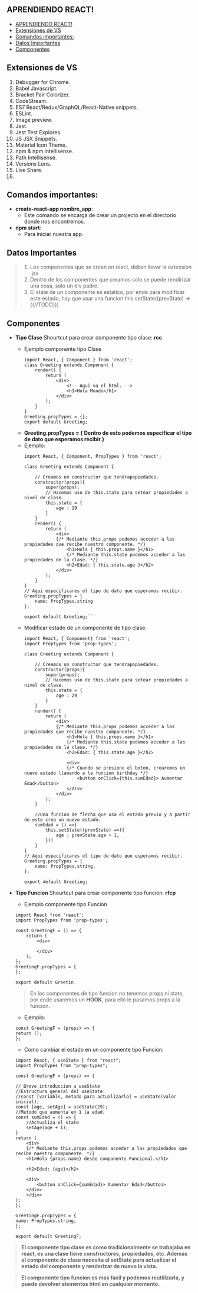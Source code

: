 APRENDIENDO REACT!
---

<!-- **TABLA DE CONTENIDOS** -->
- [APRENDIENDO REACT!](#aprendiendo-react)
- [Extensiones de VS](#extensiones-de-vs)
- [Comandos importantes:](#comandos-importantes)
- [Datos Importantes](#datos-importantes)
- [Componentes](#componentes)
<!-- **Contenido** -->

## Extensiones de VS
  1. Debugger for Chrome.
  2. Babel Javascript.
  3. Bracket Pair Colorizer.
  4. CodeStream.
  5. ES7 React/Redux/GraphQL/React-Native snippets.
  6. ESLint.
  7. Image preview.
  8. Jest.
  9. Jest Test Explores.
  10. JS JSX Snippets.
  11. Material Icon Theme.
  12. npm & npm intellisense.
  13. Path Intellisense.
  14. Versions Lens.
  15. Live Share.
  16. 

## Comandos importantes: 
-   **create-react-app nombre_app**:
    -   Este comando se encarga de crear un projecto en el directorio donde nos encontremos.
-   **npm start**:
    -   Para iniciar nuestra app.

## Datos Importantes
> 1. Los compenentes que se crean en react, deben llevar la extension .jsx
> 2. Dentro de los componentes que creamos solo se puede rendirizar una cosa, solo un div padre.
> 3. El state de un componente es estatico, por ende para modificar este estado, hay que usar una funcion this.setState((prevState) =>({//TODO}))

## Componentes

- **Tipo Clase**
    Shourtcut para crear componente tipo clase: **rcc**
    - Ejemplo componente tipo Clase
        ```
        import React, { Component } from 'react';
        class Greeting extends Component {
            render() {
                return (
                    <div>
                        <!-- Aqui va el html. -->
                        <h1>Hola Mundo</h1>
                    </div>
                );
            }
        }
        Greeting.propTypes = {};
        export default Greeting;
        ```
    - **Greeting.propTypes = { Dentro de esto podemos especificar el tipo de dato que esperamos recibir.}**
    - Ejemplo:
        ```
        import React, { Component, PropTypes } from 'react';

        class Greeting extends Component {

            // Creamos un constructor que tendrapopiedades.
            constructor(props){
                super(props);
                // Hacemos uso de this.state para setear propiedades a nivel de clase.
                this.state = {
                    age : 29
                }
            }
            render() {
                return (
                    <div>
                    {/* Mediante this.props podemos acceder a las propiedades que recibe nuestro componente. */}
                        <h1>Hola { this.props.name }</h1>
                        {/* Mediante this.state podemos acceder a las propiedades de la clase. */}
                        <h2>Edad: { this.state.age }</h2>
                    </div>
                );
            }
        }
        // Aqui especificares el tipo de dato que esperamos recibir.
        Greeting.propTypes = {
            name: PropTypes.string
        };

        export default Greeting;```
    - Modificar estado de un componente de tipo clase.
        ```
        import React, { Component} from 'react';
        import PropTypes from 'prop-types';

        class Greeting extends Component {

            // Creamos un constructor que tendrapopiedades.
            constructor(props){
                super(props);
                // Hacemos uso de this.state para setear propiedades a nivel de clase.
                this.state = {
                    age : 29
                }
            }
            render() {
                return (
                    <div>
                    {/* Mediante this.props podemos acceder a las propiedades que recibe nuestro componente. */}
                        <h1>Hola { this.props.name }</h1>
                        {/* Mediante this.state podemos acceder a las propiedades de la clase. */}
                        <h2>Edad: { this.state.age }</h2>

                        <div>
                        {/* Cuando se presione el boton, crearemos un nuevo estado llamando a la funcion birthday */}
                            <button onClick={this.sumEdad}> Aumentar Edad</button>
                        </div>
                    </div>
                );
            }

            //Una funcion de flecha que usa el estado previo y a partir de este crea un nuevo estado.
            sumEdad = () =>{
                this.setState((prevState) =>({
                    age : prevState.age + 1,
                }))
            }
        }
        // Aqui especificares el tipo de dato que esperamos recibir.
        Greeting.propTypes = {
            name: PropTypes.string,
        };

        export default Greeting;
        ```

- **Tipo Funcion**
    Shourtcut para crear componente tipo funcion: **rfcp**
    - Ejemplo componente tipo Funcion
    ```
    import React from 'react';
    import PropTypes from 'prop-types';

    const GreetingF = () => {
        return (
            <div>
                
            </div>
        );
    };
    GreetingF.propTypes = {
    };

    export default Greetin
    ```
    > En los componentes de tipo funcion no tenemos props ni state, por ende usaremos un **HOOK**, para ello le pasamos props a la funcion.
    - Ejemplo:
    ```
    const GreetingF = (props) => {
    return ();
    };
    ```
    - Como cambiar el estado en un componente tipo Funcion:
    ```
    import React, { useState } from "react";
    import PropTypes from "prop-types";

    const GreetingF = (props) => {

    // Breve introduccion a useState
    //Estructura general del useState:
    //const [variable, metodo para actualizarlo] = useState(valor inicial);
    const [age, setAge] = useState(29);
    //Metodo que aumenta en 1 la edad.
    const sumEdad = () => {
        //Actualiza el state
        setAge(age + 1);
    }
    return (
        <div>
        {/* Mediante this.props podemos acceder a las propiedades que recibe nuestro componente. */}
        <h1>Hola {props.name} desde componente Funcional.</h1>

        <h2>Edad: {age}</h2>

        <div>
            <button onClick={sumEdad}> Aumentar Edad</button>
        </div>
        </div>
    );
    };

    GreetingF.propTypes = {
    name: PropTypes.string,
    };

    export default GreetingF;
    ```

> **El componente tipo clase es como tradicionalmente se trabajaba en react, es una clase tiene constructores, propiedades, etc. Ademas el componente de clase necesita el setState para actualizar el estado del componente y renderizar de nuevo la vista.**

> **El componente tipo funcion es mas facil y podemos reutilizarla, y puede devolver elementos html en cualquier momento.**
